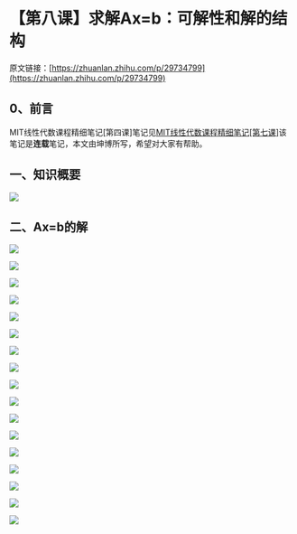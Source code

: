 # 【第八课】求解Ax=b：可解性和解的结构

原文链接：[https://zhuanlan.zhihu.com/p/29734799](https://zhuanlan.zhihu.com/p/29734799)

## **0、前言**

MIT线性代数课程精细笔记\[第四课\]笔记见[MIT线性代数课程精细笔记\[第七课\]](https://zhuanlan.zhihu.com/p/29585082)该笔记是**连载**笔记，本文由坤博所写，希望对大家有帮助。

## **一、知识概要**

![](v2-7314446c8af1691ee75d063ae20eb635_hd.jpg)

## **二、Ax=b的解**

![](v2-adbdafb7deaaa1f133a1edc3f9dd50e0_hd.jpg)

![](v2-2a76aaa6d50a9e022b8e0106d14a3a20_hd.jpg)

![](v2-e2ba29948ad71aac12dcedfbcb435f22_hd.jpg)

![](v2-c28aa6a4c50ff9601182f3490592acf6_hd.jpg)

![](v2-9aa346c56128b47f149f94a09bb18805_hd.jpg)

![](v2-17b1d36cf7b309586bbe87e20cc8e105_hd.jpg)

![](v2-14fb114e4ec15fdbeb528c634c9af880_hd.jpg)

![](v2-e09224467ceeff5a6dc8553c2ecb52da_hd.jpg)

![](v2-72bcf85ea0a28010a53a6d435a0e5fee_hd.jpg)

![](v2-ff2e53187fc4e1af8238d6d4342e2be8_hd.jpg)

![](v2-fd5f5c9902943c22c952fcd738ea88ac_hd.jpg)

![](v2-d046c1de93dda04d556276b710c65723_hd.jpg)

![](v2-cc74030e3014f39c7463520242335bc2_hd.jpg)

![](v2-4c4b3ed1d06c129842a13bbb579a1094_hd.jpg)

![](v2-94cde36346166613dfc8f34443498e5c_hd.jpg)

![](v2-65693e6ed50c7314c677a3387b799bdd_hd.jpg)

![](v2-0fb672f21276f1b962616d1f633ae9f0_hd.jpg)



